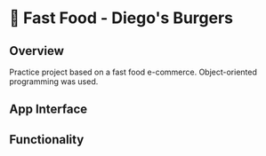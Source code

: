
# 🍔 Fast Food - Diego's Burgers

## Overview

Practice project based on a fast food e-commerce. Object-oriented programming was used.

## App Interface


## Functionality